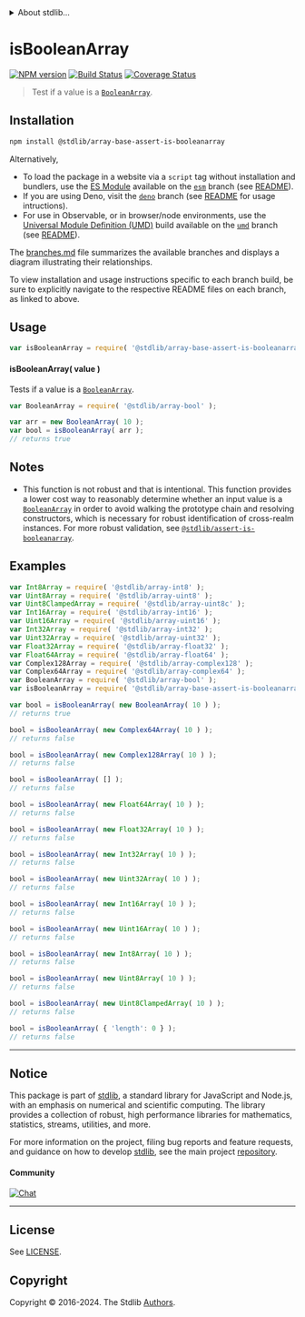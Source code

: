 <!--

@license Apache-2.0

Copyright (c) 2024 The Stdlib Authors.

Licensed under the Apache License, Version 2.0 (the "License");
you may not use this file except in compliance with the License.
You may obtain a copy of the License at

   http://www.apache.org/licenses/LICENSE-2.0

Unless required by applicable law or agreed to in writing, software
distributed under the License is distributed on an "AS IS" BASIS,
WITHOUT WARRANTIES OR CONDITIONS OF ANY KIND, either express or implied.
See the License for the specific language governing permissions and
limitations under the License.

-->


<details>
  <summary>
    About stdlib...
  </summary>
  <p>We believe in a future in which the web is a preferred environment for numerical computation. To help realize this future, we've built stdlib. stdlib is a standard library, with an emphasis on numerical and scientific computation, written in JavaScript (and C) for execution in browsers and in Node.js.</p>
  <p>The library is fully decomposable, being architected in such a way that you can swap out and mix and match APIs and functionality to cater to your exact preferences and use cases.</p>
  <p>When you use stdlib, you can be absolutely certain that you are using the most thorough, rigorous, well-written, studied, documented, tested, measured, and high-quality code out there.</p>
  <p>To join us in bringing numerical computing to the web, get started by checking us out on <a href="https://github.com/stdlib-js/stdlib">GitHub</a>, and please consider <a href="https://opencollective.com/stdlib">financially supporting stdlib</a>. We greatly appreciate your continued support!</p>
</details>

# isBooleanArray

[![NPM version][npm-image]][npm-url] [![Build Status][test-image]][test-url] [![Coverage Status][coverage-image]][coverage-url] <!-- [![dependencies][dependencies-image]][dependencies-url] -->

> Test if a value is a [`BooleanArray`][@stdlib/array/bool].

<section class="intro">

</section>

<!-- ./intro -->

<section class="installation">

## Installation

```bash
npm install @stdlib/array-base-assert-is-booleanarray
```

Alternatively,

-   To load the package in a website via a `script` tag without installation and bundlers, use the [ES Module][es-module] available on the [`esm`][esm-url] branch (see [README][esm-readme]).
-   If you are using Deno, visit the [`deno`][deno-url] branch (see [README][deno-readme] for usage intructions).
-   For use in Observable, or in browser/node environments, use the [Universal Module Definition (UMD)][umd] build available on the [`umd`][umd-url] branch (see [README][umd-readme]).

The [branches.md][branches-url] file summarizes the available branches and displays a diagram illustrating their relationships.

To view installation and usage instructions specific to each branch build, be sure to explicitly navigate to the respective README files on each branch, as linked to above.

</section>

<section class="usage">

## Usage

```javascript
var isBooleanArray = require( '@stdlib/array-base-assert-is-booleanarray' );
```

#### isBooleanArray( value )

Tests if a value is a [`BooleanArray`][@stdlib/array/bool].

```javascript
var BooleanArray = require( '@stdlib/array-bool' );

var arr = new BooleanArray( 10 );
var bool = isBooleanArray( arr );
// returns true
```

</section>

<!-- /.usage -->

<section class="notes">

## Notes

-   This function is not robust and that is intentional. This function provides a lower cost way to reasonably determine whether an input value is a [`BooleanArray`][@stdlib/array/bool] in order to avoid walking the prototype chain and resolving constructors, which is necessary for robust identification of cross-realm instances. For more robust validation, see [`@stdlib/assert-is-booleanarray`][@stdlib/assert/is-booleanarray].

</section>

<!-- /.notes -->

<section class="examples">

## Examples

<!-- eslint-disable object-curly-newline -->

<!-- eslint no-undef: "error" -->

```javascript
var Int8Array = require( '@stdlib/array-int8' );
var Uint8Array = require( '@stdlib/array-uint8' );
var Uint8ClampedArray = require( '@stdlib/array-uint8c' );
var Int16Array = require( '@stdlib/array-int16' );
var Uint16Array = require( '@stdlib/array-uint16' );
var Int32Array = require( '@stdlib/array-int32' );
var Uint32Array = require( '@stdlib/array-uint32' );
var Float32Array = require( '@stdlib/array-float32' );
var Float64Array = require( '@stdlib/array-float64' );
var Complex128Array = require( '@stdlib/array-complex128' );
var Complex64Array = require( '@stdlib/array-complex64' );
var BooleanArray = require( '@stdlib/array-bool' );
var isBooleanArray = require( '@stdlib/array-base-assert-is-booleanarray' );

var bool = isBooleanArray( new BooleanArray( 10 ) );
// returns true

bool = isBooleanArray( new Complex64Array( 10 ) );
// returns false

bool = isBooleanArray( new Complex128Array( 10 ) );
// returns false

bool = isBooleanArray( [] );
// returns false

bool = isBooleanArray( new Float64Array( 10 ) );
// returns false

bool = isBooleanArray( new Float32Array( 10 ) );
// returns false

bool = isBooleanArray( new Int32Array( 10 ) );
// returns false

bool = isBooleanArray( new Uint32Array( 10 ) );
// returns false

bool = isBooleanArray( new Int16Array( 10 ) );
// returns false

bool = isBooleanArray( new Uint16Array( 10 ) );
// returns false

bool = isBooleanArray( new Int8Array( 10 ) );
// returns false

bool = isBooleanArray( new Uint8Array( 10 ) );
// returns false

bool = isBooleanArray( new Uint8ClampedArray( 10 ) );
// returns false

bool = isBooleanArray( { 'length': 0 } );
// returns false
```

</section>

<!-- /.examples -->

<!-- Section for related `stdlib` packages. Do not manually edit this section, as it is automatically populated. -->

<section class="related">

</section>

<!-- /.related -->

<!-- Section for all links. Make sure to keep an empty line after the `section` element and another before the `/section` close. -->


<section class="main-repo" >

* * *

## Notice

This package is part of [stdlib][stdlib], a standard library for JavaScript and Node.js, with an emphasis on numerical and scientific computing. The library provides a collection of robust, high performance libraries for mathematics, statistics, streams, utilities, and more.

For more information on the project, filing bug reports and feature requests, and guidance on how to develop [stdlib][stdlib], see the main project [repository][stdlib].

#### Community

[![Chat][chat-image]][chat-url]

---

## License

See [LICENSE][stdlib-license].


## Copyright

Copyright &copy; 2016-2024. The Stdlib [Authors][stdlib-authors].

</section>

<!-- /.stdlib -->

<!-- Section for all links. Make sure to keep an empty line after the `section` element and another before the `/section` close. -->

<section class="links">

[npm-image]: http://img.shields.io/npm/v/@stdlib/array-base-assert-is-booleanarray.svg
[npm-url]: https://npmjs.org/package/@stdlib/array-base-assert-is-booleanarray

[test-image]: https://github.com/stdlib-js/array-base-assert-is-booleanarray/actions/workflows/test.yml/badge.svg?branch=v0.0.1
[test-url]: https://github.com/stdlib-js/array-base-assert-is-booleanarray/actions/workflows/test.yml?query=branch:v0.0.1

[coverage-image]: https://img.shields.io/codecov/c/github/stdlib-js/array-base-assert-is-booleanarray/main.svg
[coverage-url]: https://codecov.io/github/stdlib-js/array-base-assert-is-booleanarray?branch=main

<!--

[dependencies-image]: https://img.shields.io/david/stdlib-js/array-base-assert-is-booleanarray.svg
[dependencies-url]: https://david-dm.org/stdlib-js/array-base-assert-is-booleanarray/main

-->

[chat-image]: https://img.shields.io/gitter/room/stdlib-js/stdlib.svg
[chat-url]: https://app.gitter.im/#/room/#stdlib-js_stdlib:gitter.im

[stdlib]: https://github.com/stdlib-js/stdlib

[stdlib-authors]: https://github.com/stdlib-js/stdlib/graphs/contributors

[umd]: https://github.com/umdjs/umd
[es-module]: https://developer.mozilla.org/en-US/docs/Web/JavaScript/Guide/Modules

[deno-url]: https://github.com/stdlib-js/array-base-assert-is-booleanarray/tree/deno
[deno-readme]: https://github.com/stdlib-js/array-base-assert-is-booleanarray/blob/deno/README.md
[umd-url]: https://github.com/stdlib-js/array-base-assert-is-booleanarray/tree/umd
[umd-readme]: https://github.com/stdlib-js/array-base-assert-is-booleanarray/blob/umd/README.md
[esm-url]: https://github.com/stdlib-js/array-base-assert-is-booleanarray/tree/esm
[esm-readme]: https://github.com/stdlib-js/array-base-assert-is-booleanarray/blob/esm/README.md
[branches-url]: https://github.com/stdlib-js/array-base-assert-is-booleanarray/blob/main/branches.md

[stdlib-license]: https://raw.githubusercontent.com/stdlib-js/array-base-assert-is-booleanarray/main/LICENSE

[@stdlib/array/bool]: https://github.com/stdlib-js/array-bool

[@stdlib/assert/is-booleanarray]: https://github.com/stdlib-js/assert-is-booleanarray

<!-- <related-links> -->

<!-- </related-links> -->

</section>

<!-- /.links -->
